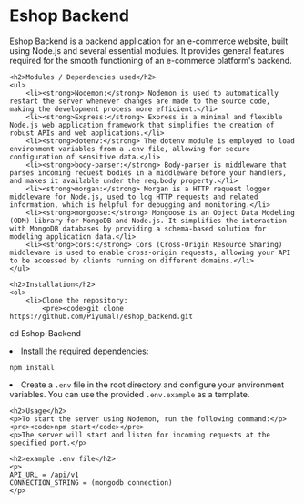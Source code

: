  <h1>Eshop Backend</h1>
    <p>Eshop Backend is a backend application for an e-commerce website, built using Node.js and several essential modules. It provides general features required for the smooth functioning of an e-commerce platform's backend.</p>

    <h2>Modules / Dependencies used</h2>
    <ul>
        <li><strong>Nodemon:</strong> Nodemon is used to automatically restart the server whenever changes are made to the source code, making the development process more efficient.</li>
        <li><strong>Express:</strong> Express is a minimal and flexible Node.js web application framework that simplifies the creation of robust APIs and web applications.</li>
        <li><strong>dotenv:</strong> The dotenv module is employed to load environment variables from a .env file, allowing for secure configuration of sensitive data.</li>
        <li><strong>body-parser:</strong> Body-parser is middleware that parses incoming request bodies in a middleware before your handlers, and makes it available under the req.body property.</li>
        <li><strong>morgan:</strong> Morgan is a HTTP request logger middleware for Node.js, used to log HTTP requests and related information, which is helpful for debugging and monitoring.</li>
        <li><strong>mongoose:</strong> Mongoose is an Object Data Modeling (ODM) library for MongoDB and Node.js. It simplifies the interaction with MongoDB databases by providing a schema-based solution for modeling application data.</li>
        <li><strong>cors:</strong> Cors (Cross-Origin Resource Sharing) middleware is used to enable cross-origin requests, allowing your API to be accessed by clients running on different domains.</li>
    </ul>

    <h2>Installation</h2>
    <ol>
        <li>Clone the repository:
            <pre><code>git clone https://github.com/PiyumalT/eshop_backend.git
cd Eshop-Backend</code></pre>
        </li>
        <li>Install the required dependencies:
            <pre><code>npm install</code></pre>
        </li>
        <li>Create a <code>.env</code> file in the root directory and configure your environment variables. You can use the provided <code>.env.example</code> as a template.</li>
    </ol>

    <h2>Usage</h2>
    <p>To start the server using Nodemon, run the following command:</p>
    <pre><code>npm start</code></pre>
    <p>The server will start and listen for incoming requests at the specified port.</p>

    <h2>example .env file</h2>
    <p> 
    API_URL = /api/v1
    CONNECTION_STRING = (mongodb connection)
    </p>

    